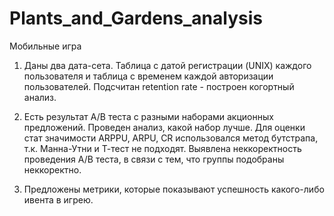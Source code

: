 # Plants_and_Gardens_analysis

Мобильные игра


1.   Даны два дата-сета. Таблица с датой регистрации (UNIX) каждого пользователя и таблица с временем каждой авторизации пользователей.
    Подсчитан retention rate - построен когортный анализ.

2.   Есть результат A/B теста с разными наборами акционных предложений. Проведен анализ, какой набор лучше. Для оценки стат значимости ARPPU, ARPU, CR использовался метод бутстрапа, т.к. Манна-Утни и Т-тест не подходят. Выявлена неккоректность проведения A/B теста, в связи с тем, что группы подобраны неккоректно.

3.   Предложены метрики, которые показывают успешность какого-либо ивента в игрею.

